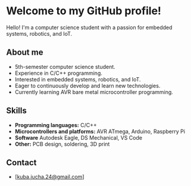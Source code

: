 # Welcome to my GitHub profile!

Hello! I'm a computer science student with a passion for embedded systems, robotics, and IoT.

## About me

* 5th-semester computer science student.
* Experience in C/C++ programming.
* Interested in embedded systems, robotics, and IoT.
* Eager to continuously develop and learn new technologies.
* Currently learning AVR bare metal microcontroller programming.

## Skills

* **Programming languages:** C/C++
* **Microcontrollers and platforms:** AVR ATmega, Arduino, Raspberry Pi
* **Software** Autodesk Eagle, DS Mechanical, VS Code
* **Other:** PCB design, soldering, 3D print

## Contact

* [kuba.jucha.24@gmail.com]

